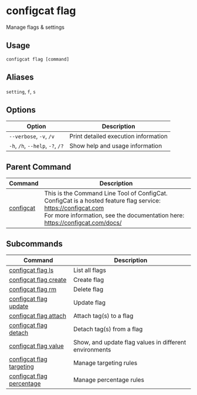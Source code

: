 # configcat flag
Manage flags & settings
## Usage
```
configcat flag [command]
```
## Aliases
`setting`, `f`, `s`
## Options
| Option | Description |
| ------ | ----------- |
| `--verbose`, `-v`, `/v` | Print detailed execution information |
| `-h`, `/h`, `--help`, `-?`, `/?` | Show help and usage information |
## Parent Command
| Command | Description |
| ------ | ----------- |
| [configcat](index.md) | This is the Command Line Tool of ConfigCat.<br/>ConfigCat is a hosted feature flag service: https://configcat.com<br/>For more information, see the documentation here: https://configcat.com/docs/ |
## Subcommands
| Command | Description |
| ------ | ----------- |
| [configcat flag ls](configcat-flag-ls.md) | List all flags |
| [configcat flag create](configcat-flag-create.md) | Create flag |
| [configcat flag rm](configcat-flag-rm.md) | Delete flag |
| [configcat flag update](configcat-flag-update.md) | Update flag |
| [configcat flag attach](configcat-flag-attach.md) | Attach tag(s) to a flag |
| [configcat flag detach](configcat-flag-detach.md) | Detach tag(s) from a flag |
| [configcat flag value](configcat-flag-value.md) | Show, and update flag values in different environments |
| [configcat flag targeting](configcat-flag-targeting.md) | Manage targeting rules |
| [configcat flag percentage](configcat-flag-percentage.md) | Manage percentage rules |
